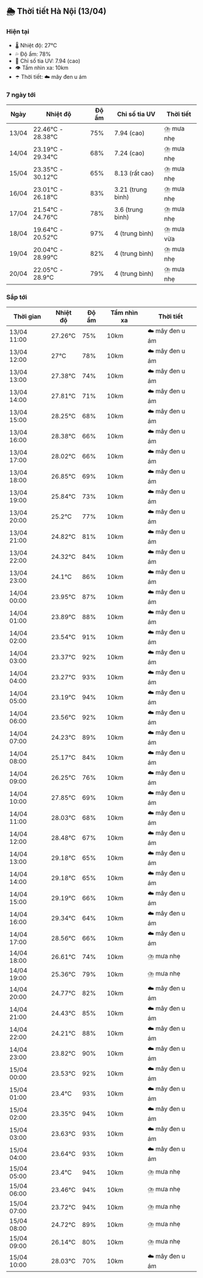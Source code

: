 ## 🌦️ Thời tiết Hà Nội (13/04)

### Hiện tại

- 🌡️ Nhiệt độ: 27℃
- 💦 Độ ẩm: 78%
- 🌟 Chỉ số tia UV: 7.94 (cao)
- 👁️ Tầm nhìn xa: 10km
- ☂️ Thời tiết: ☁️ mây đen u ám

### 7 ngày tới

| Ngày | Nhiệt độ | Độ ẩm | Chỉ số tia UV | Thời tiết |
| --- | --- | --- | --- | --- |
| 13/04 | 22.46℃ - 28.38℃ | 75% | 7.94 (cao) | ⛈️ mưa nhẹ |
| 14/04 | 23.19℃ - 29.34℃ | 68% | 7.24 (cao) | ⛈️ mưa nhẹ |
| 15/04 | 23.35℃ - 30.12℃ | 65% | 8.13 (rất cao) | ⛈️ mưa nhẹ |
| 16/04 | 23.01℃ - 26.18℃ | 83% | 3.21 (trung bình) | ⛈️ mưa nhẹ |
| 17/04 | 21.54℃ - 24.76℃ | 78% | 3.6 (trung bình) | ⛈️ mưa nhẹ |
| 18/04 | 19.64℃ - 20.52℃ | 97% | 4 (trung bình) | ⛈️ mưa vừa |
| 19/04 | 20.04℃ - 28.99℃ | 82% | 4 (trung bình) | ⛈️ mưa nhẹ |
| 20/04 | 22.05℃ - 28.9℃ | 79% | 4 (trung bình) | ⛈️ mưa nhẹ |

### Sắp tới

| Thời gian | Nhiệt độ | Độ ẩm | Tầm nhìn xa | Thời tiết |
| --- | --- | --- | --- | --- |
| 13/04 11:00 | 27.26℃ | 75% | 10km | ☁️ mây đen u ám |
| 13/04 12:00 | 27℃ | 78% | 10km | ☁️ mây đen u ám |
| 13/04 13:00 | 27.38℃ | 74% | 10km | ☁️ mây đen u ám |
| 13/04 14:00 | 27.81℃ | 71% | 10km | ☁️ mây đen u ám |
| 13/04 15:00 | 28.25℃ | 68% | 10km | ☁️ mây đen u ám |
| 13/04 16:00 | 28.38℃ | 66% | 10km | ☁️ mây đen u ám |
| 13/04 17:00 | 28.02℃ | 66% | 10km | ☁️ mây đen u ám |
| 13/04 18:00 | 26.85℃ | 69% | 10km | ☁️ mây đen u ám |
| 13/04 19:00 | 25.84℃ | 73% | 10km | ☁️ mây đen u ám |
| 13/04 20:00 | 25.2℃ | 77% | 10km | ☁️ mây đen u ám |
| 13/04 21:00 | 24.82℃ | 81% | 10km | ☁️ mây đen u ám |
| 13/04 22:00 | 24.32℃ | 84% | 10km | ☁️ mây đen u ám |
| 13/04 23:00 | 24.1℃ | 86% | 10km | ☁️ mây đen u ám |
| 14/04 00:00 | 23.95℃ | 87% | 10km | ☁️ mây đen u ám |
| 14/04 01:00 | 23.89℃ | 88% | 10km | ☁️ mây đen u ám |
| 14/04 02:00 | 23.54℃ | 91% | 10km | ☁️ mây đen u ám |
| 14/04 03:00 | 23.37℃ | 92% | 10km | ☁️ mây đen u ám |
| 14/04 04:00 | 23.27℃ | 93% | 10km | ☁️ mây đen u ám |
| 14/04 05:00 | 23.19℃ | 94% | 10km | ☁️ mây đen u ám |
| 14/04 06:00 | 23.56℃ | 92% | 10km | ☁️ mây đen u ám |
| 14/04 07:00 | 24.23℃ | 89% | 10km | ☁️ mây đen u ám |
| 14/04 08:00 | 25.17℃ | 84% | 10km | ☁️ mây đen u ám |
| 14/04 09:00 | 26.25℃ | 76% | 10km | ☁️ mây đen u ám |
| 14/04 10:00 | 27.85℃ | 69% | 10km | ☁️ mây đen u ám |
| 14/04 11:00 | 28.03℃ | 68% | 10km | ☁️ mây đen u ám |
| 14/04 12:00 | 28.48℃ | 67% | 10km | ☁️ mây đen u ám |
| 14/04 13:00 | 29.18℃ | 65% | 10km | ☁️ mây đen u ám |
| 14/04 14:00 | 29.18℃ | 65% | 10km | ☁️ mây đen u ám |
| 14/04 15:00 | 29.19℃ | 66% | 10km | ☁️ mây đen u ám |
| 14/04 16:00 | 29.34℃ | 64% | 10km | ☁️ mây đen u ám |
| 14/04 17:00 | 28.56℃ | 66% | 10km | ☁️ mây đen u ám |
| 14/04 18:00 | 26.61℃ | 74% | 10km | ⛈️ mưa nhẹ |
| 14/04 19:00 | 25.36℃ | 79% | 10km | ⛈️ mưa nhẹ |
| 14/04 20:00 | 24.77℃ | 82% | 10km | ☁️ mây đen u ám |
| 14/04 21:00 | 24.43℃ | 85% | 10km | ☁️ mây đen u ám |
| 14/04 22:00 | 24.21℃ | 88% | 10km | ☁️ mây đen u ám |
| 14/04 23:00 | 23.82℃ | 90% | 10km | ☁️ mây đen u ám |
| 15/04 00:00 | 23.53℃ | 92% | 10km | ☁️ mây đen u ám |
| 15/04 01:00 | 23.4℃ | 93% | 10km | ☁️ mây đen u ám |
| 15/04 02:00 | 23.35℃ | 94% | 10km | ☁️ mây đen u ám |
| 15/04 03:00 | 23.63℃ | 93% | 10km | ☁️ mây đen u ám |
| 15/04 04:00 | 23.64℃ | 93% | 10km | ☁️ mây đen u ám |
| 15/04 05:00 | 23.4℃ | 94% | 10km | ⛈️ mưa nhẹ |
| 15/04 06:00 | 23.46℃ | 94% | 10km | ⛈️ mưa nhẹ |
| 15/04 07:00 | 23.72℃ | 94% | 10km | ⛈️ mưa nhẹ |
| 15/04 08:00 | 24.72℃ | 89% | 10km | ⛈️ mưa nhẹ |
| 15/04 09:00 | 26.14℃ | 80% | 10km | ⛈️ mưa nhẹ |
| 15/04 10:00 | 28.03℃ | 70% | 10km | ☁️ mây đen u ám |
